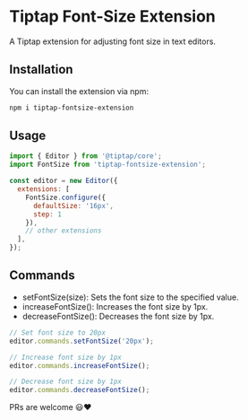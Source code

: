 # Tiptap Font-Size Extension

A Tiptap extension for adjusting font size in text editors.

## Installation

You can install the extension via npm:

```bash
npm i tiptap-fontsize-extension
```

## Usage

```js
import { Editor } from '@tiptap/core';
import FontSize from 'tiptap-fontsize-extension';

const editor = new Editor({
  extensions: [
    FontSize.configure({
      defaultSize: '16px',
      step: 1
    }),
    // other extensions
  ],
});
```

## Commands

- setFontSize(size): Sets the font size to the specified value.
- increaseFontSize(): Increases the font size by 1px.
- decreaseFontSize(): Decreases the font size by 1px.

```js
// Set font size to 20px
editor.commands.setFontSize('20px');

// Increase font size by 1px
editor.commands.increaseFontSize();

// Decrease font size by 1px
editor.commands.decreaseFontSize();
```

PRs are welcome 😃❤️
